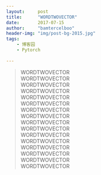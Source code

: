 ```yaml
---
layout:     post
title:      "WORDTWOVECTOR"
date:       2017-07-15
author:     "bamtercelboo"
header-img: "img/post-bg-2015.jpg"
tags:
    - 博客园 
    - Pytorch
 
---
```


>  <div>WORDTWOVECTOR</div>
>  <div>WORDTWOVECTOR</div>
>  <div>WORDTWOVECTOR</div>
>  <div>WORDTWOVECTOR</div>
>  <div>WORDTWOVECTOR</div>
>  <div>WORDTWOVECTOR</div>
>  <div>WORDTWOVECTOR</div>
>  <div>WORDTWOVECTOR</div>
>  <div>WORDTWOVECTOR</div>
>  <div>WORDTWOVECTOR</div>
>  <div>WORDTWOVECTOR</div>
>  <div>WORDTWOVECTOR</div>
>  <div>WORDTWOVECTOR</div>
>  <div>WORDTWOVECTOR</div>
>  <div>WORDTWOVECTOR</div>
>  <div>WORDTWOVECTOR</div>


